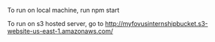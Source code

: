 To run on local machine, run npm start


To run on s3 hosted server, go to http://myfovusinternshipbucket.s3-website-us-east-1.amazonaws.com/